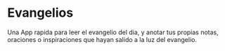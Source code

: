 # Evangelios

Una App rapida para leer el evangelio del dia, y anotar tus propias notas, oraciones o inspiraciones que hayan salido a la luz del evangelio.
